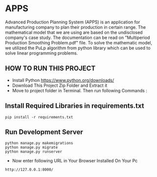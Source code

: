 # APPS

Advanced Production Planning System (APPS) is an application for manufacturing company to plan their production in certain range. The mathematical model that we are using are based on the undisclosed company's case study. The documentation can be read on "Multiperiod Production Smoothing Problem.pdf" file. To solve the mathematic model, we utilized the PuLp algorithm from python library which can be used to solve linear programming problems.


## HOW TO RUN THIS PROJECT
- Install Python https://www.python.org/downloads/
- Download This Project Zip Folder and Extract it
- Move to project folder in Terminal. Then run following Commands :

## Install Required Libraries in requirements.txt
```
pip install -r requirements.txt
```

## Run Development Server

```
python manage.py makemigrations
python manage.py migrate
python manage.py runserver
```

- Now enter following URL in Your Browser Installed On Your Pc
```
http://127.0.0.1:8000/
```
